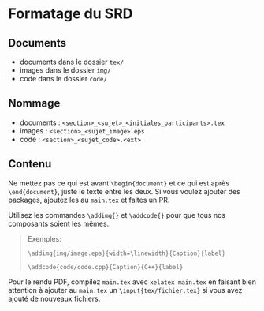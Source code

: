# Formatage du SRD

## Documents

- documents dans le dossier `tex/`
- images dans le dossier `img/`
- code dans le dossier `code/`

## Nommage

- documents : `<section>_<sujet>_<initiales_participants>.tex`
- images : `<section>_<sujet_image>.eps`
- code : `<section>_<sujet_code>.<ext>`

## Contenu

Ne mettez pas ce qui est avant `\begin{document}` et ce qui est après `\end{document}`,
juste le texte entre les deux.
Si vous voulez ajouter des packages,
ajoutez les au `main.tex` et faites un
PR.

Utilisez les commandes `\addimg{}` et `\addcode{}` pour que
tous nos composants soient les mêmes.

> Exemples:
>
> `\addimg{img/image.eps}{width=\linewidth}{Caption}{label}`
>
> `\addcode{code/code.cpp}{Caption}{C++}{label}`

Pour le rendu PDF, compilez `main.tex` avec `xelatex main.tex` en faisant bien
attention à ajouter au `main.tex` un `\input{tex/fichier.tex}` si vous avez
ajouté de nouveaux fichiers.

